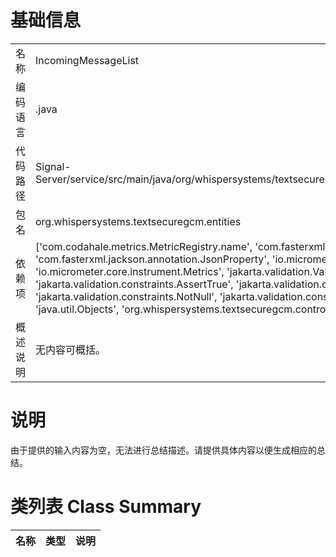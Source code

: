 # 基础信息

|      |      |
|------|------|
| 名称 | IncomingMessageList |
| 编码语言 | .java |
| 代码路径 | Signal-Server/service/src/main/java/org/whispersystems/textsecuregcm/entities/IncomingMessageList.java |
| 包名 | org.whispersystems.textsecuregcm.entities |
| 依赖项 | ['com.codahale.metrics.MetricRegistry.name', 'com.fasterxml.jackson.annotation.JsonCreator', 'com.fasterxml.jackson.annotation.JsonProperty', 'io.micrometer.core.instrument.Counter', 'io.micrometer.core.instrument.Metrics', 'jakarta.validation.Valid', 'jakarta.validation.constraints.AssertTrue', 'jakarta.validation.constraints.Max', 'jakarta.validation.constraints.NotNull', 'jakarta.validation.constraints.PositiveOrZero', 'java.util.List', 'java.util.Objects', 'org.whispersystems.textsecuregcm.controllers.MessageController'] |
| 概述说明 | 无内容可概括。 |

# 说明

由于提供的输入内容为空，无法进行总结描述。请提供具体内容以便生成相应的总结。

# 类列表 Class Summary

| 名称   | 类型  | 说明 |
|-------|------|-------------|




